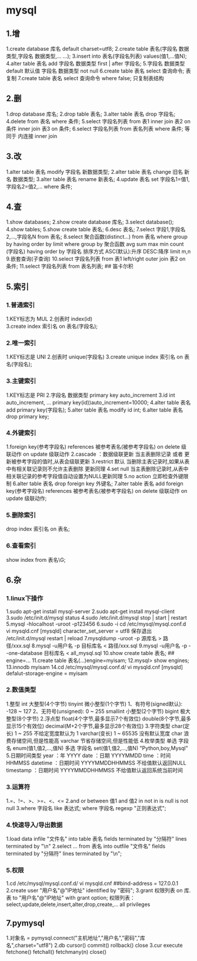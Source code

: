 # mysql

## 1.增

1.create database 库名 default charset=utf8;
2.create table 表名(字段名 数据类型,字段名 数据类型,... ...);
3.insert into 表名(字段名列表) values(值1,...值N);
4.alter table 表名 add 字段名 数据类型 first | after 字段名;
5.字段名 数据类型 default 默认值 字段名 数据类型 not null
6.create table 表名 select 查询命令; 表复制
7.create table 表名 select 查询命令 where false; 只复制表结构

## 2.删

1.drop database 库名;
2.drop table 表名;
3.alter table 表名 drop 字段名;
4.delete from 表名 where 条件;
5.select 字段名列表 from 表1
  inner join 表2 on 条件 inner join 表3 on 条件;
6.select 字段名列表 from 表名列表 where 条件;
    等同于 内连接 inner join

## 3.改

1.alter table 表名 modify 字段名 新数据类型;
2.alter table 表名 change 旧名 新名 数据类型;
3.alter table 表名 rename 新表名;
4.update 表名 set 字段名1=值1,字段名2=值2,... where 条件;

## 4.查

1.show databases;
2.show create database 库名;
3.select database();
4.show tables;
5.show create table 表名;
6.desc 表名;
7.select 字段1,字段名2,...,字段名N from 表名;
8.select 聚合函数(distinct...) from 表名 where group by having order by limit
  where
  group by
  聚合函数 avg sum max min count (字段名)
  having
  order by 字段名 排序方式 ASC(默认):升序 DESC:降序
  limit m,n
9.嵌套查询(子查询)
10.select 字段名列表 from 表1
    left/right outer join 表2 on 条件;
11.select 字段名列表 from 表名列表;  ## 笛卡尔积

## 5.索引

### 1.普通索引

1.KEY标志为 MUL
2.创表时 index(id)  
3.create index 索引名 on 表名(字段名);

### 2.唯一索引

1.KEY标志是 UNI
2.创表时 unique(字段名)
3.create unique index 索引名 on 表名(字段名);

### 3.主键索引

1.KEY标志是 PRI
2.字段名 数据类型 primary key auto_increment
3.id int auto_increment,
  ...
  primary key(id))auto_increment=10000;
4.alter table 表名 add primary key(字段名);
5.alter table 表名 modify id int;
6.alter table 表名 drop primary key;

### 4.外键索引

1.foreign key(参考字段名) references 被参考表名(被参考字段名)
  on delete 级联动作 on update 级联动作
2.cascade ：数据级联更新
  当主表删除记录 或者 更新被参考字段的值时,从表会级联更新
3.restrict 默认
  当删除主表记录时,如果从表中有相关联记录则不允许主表删除 更新同理
4.set null
  当主表删除记录时,从表中相关联记录的参考字段值自动设置为NULL更新同理
5.no action 立即检查外键限制
6.alter table 表名 drop foreign key 外键名;
7.alter table 表名 add foreign key(参考字段名)
  references 被参考表名(被参考字段名)
  on delete 级联动作
  on update 级联动作;

### 5.删除索引

drop index 索引名 on 表名;

### 6.查看索引

show index from 表名\G;

## 6.杂

### 1.linux下操作

1.sudo apt-get install mysql-server
2.sudo apt-get install mysql-client
3.sudo /etc/init.d/mysql status
4.sudo /etc/init.d/mysql stop | start | restart
5.mysql -hlocalhost -uroot -p123456
6.sudo -i
  cd /etc/mysql/mysql.conf.d
  vi mysqld.cnf [mysqld] character_set_server = utf8 保存退出
  /etc/init.d/mysql restart | reload
7.mysqldump -uroot -p 源库名 > 路径/xxx.sql
8.mysql -u用户名 -p 目标库名 < 路径/xxx.sql
9.mysql -u用户名 -p --one-database 目标库名 < all_mysql.sql
10.show create table 表名;  ## engine=...
11.create table 表名(...)engine=myisam;
12.mysql> show engines;
13.innodb  myisam
14.cd /etc/mysql/mysql.conf.d/
  vi mysqld.cnf
  [mysqld]
  defalut-storage-engine = myisam

### 2.数值类型

1.整型
  int 大整型(4个字节)
  tinyint 微小整型(1个字节)
    1、有符号(signed默认): -128 ~ 127
    2、无符号(unsigned): 0 ~ 255
  smallint 小整型(2个字节)
  bigint 极大整型(8个字节)
2.浮点型
  float(4个字节,最多显示7个有效位)
  double(8个字节,最多显示15个有效位)
  decimal(M+2个字节,最多显示28个有效位)
3.字符类型
  char(定长) 1 ~ 255 不给定宽度默认为 1
  varchar(变长) 1 ~ 65535 没有默认宽度
  char 浪费存储空间,但是性能高
  varchar 节省存储空间,但是性能低
4.枚举类型
  单选 字段名 enum(值1,值2,...,值N)
  多选 字段名 set(值1,值2,...,值N) "Python,boy,Mysql"
5.日期时间类型
  year ：年 YYYY
  date ：日期 YYYYMMDD
  time ：时间 HHMMSS
  datetime ：日期时间 YYYYMMDDHHMMSS 不给值默认返回NULL
  timestamp ：日期时间 YYYYMMDDHHMMSS 不给值默认返回系统当前时间

### 3.运算符

1.=、!=、>、>=、<、<=
2.and or  between 值1 and 值2  in not in is null is not null
3.where 字段名 like 表达式; where 字段名 regexp "正则表达式";

### 4.快速导入/导出数据

1.load data infile "文件名"
  into table 表名
  fields terminated by "分隔符"
  lines terminated by "\n"
2.select ... from 表名
  into outfile "文件名"
  fields terminated by "分隔符"
  lines terminated by "\n";

### 5.权限

1.cd /etc/mysql/mysql.conf.d/
  vi mysqld.cnf ##bind-address = 127.0.0.1
2.create user "用户名"@"IP地址" identified by "密码";
3.grant 权限列表 on 库.表 to "用户名"@"IP地址" with grant option;
  权限列表：select,update,delete,insert,alter,drop,create,...
          all privileges

## 7.pymysql

1.对象名 = pymysql.connect("主机地址","用户名","密码","库名",charset="utf8")
2.db cursor() commit() rollback() close
3.cur execute fetchone() fetchall() fetchmany(n) close()
